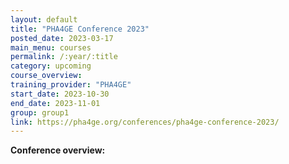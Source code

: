 ```yaml
---
layout: default
title: "PHA4GE Conference 2023"
posted_date: 2023-03-17
main_menu: courses
permalink: /:year/:title
category: upcoming
course_overview: 
training_provider: "PHA4GE"
start_date: 2023-10-30
end_date: 2023-11-01
group: group1
link: https://pha4ge.org/conferences/pha4ge-conference-2023/
---
```

  
<!-- ### SARS-CoV-2 NGS bioinformatics course 2021 -->

<p align="left"><b >Conference overview:</b></p>

